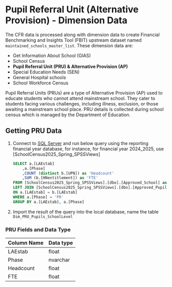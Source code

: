 # Pupil Referral Unit (Alternative Provision) - Dimension Data

The CFR data is processed along with dimension data to create Financial Benchmarking and Insights Tool (FBIT) upstream dataset named `maintained_schools_master_list`. These dimension data are:

- Get Information About School (GIAS)
- School Census
- **Pupil Referral Unit (PRU) & Alternative Provision (AP)**
- Special Education Needs (SEN)
- General Hospital schools
- School Workforce Census

Pupil Referral Units (PRUs) are a type of Alternative Provision (AP) used to educate students who cannot attend mainstream school. They cater to students facing various challenges, including illness, exclusion, or those awaiting a mainstream school place. PRU details is collected during school census which is managed by the Department of Education.

## Getting PRU Data

1. Connect to [SQL Server](https://educationgovuk.sharepoint.com/:w:/r/sites/DfEFinancialBenchmarking/_layouts/15/Doc.aspx?sourcedoc=%7BA47507F6-2C23-487A-98EC-0B6C75A7471A%7D&file=CFR%20source%20data%20access%20request.docx&action=default&mobileredirect=true) and run below query using the reporting financial year database, for instance, for financial year 2024_2025, use [SchoolCensus2025_Spring_SPSSViews]

    ```sql
    SELECT a.[LAEstab]  
        ,a.[Phase]
        ,COUNT (distinct b.[UPN]) as 'Headcount'
        ,SUM (b.[HNentitlement]) as 'FTE' 
    FROM [SchoolCensus2025_Spring_SPSSViews].[dbo].[Approved_School] as a  
    LEFT JOIN [SchoolCensus2025_Spring_SPSSViews].[dbo].[Approved_PupilOnRoll] as b
    ON a.[LAEstab] = b.[LAEstab] 
    WHERE a.[Phase] = 'PR' 
    GROUP BY a.[LAEstab], a.[Phase] 
    ```

2. Import the result of the query into the local database, name the table `Dim_PRU_Pupils_SchoolLevel`

### PRU Fields and Data Type

| Column Name                       | Data type |
|-----------------------------------|-----------|
|LAEstab                            | float     |
|Phase                              | nvarchar  |
|Headcount                          | float     |
|FTE                                | float     |
